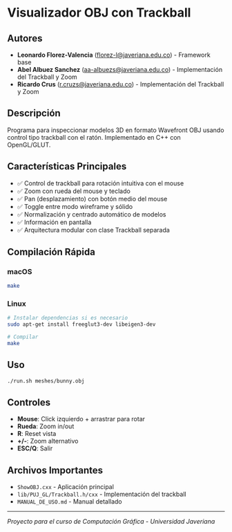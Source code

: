 # Visualizador OBJ con Trackball

## Autores
- **Leonardo Florez-Valencia** (florez-l@javeriana.edu.co) - Framework base
- **Abel Albuez Sanchez** (aa-albuezs@javeriana.edu.co) - Implementación del Trackball y Zoom
- **Ricardo Crus** (r.cruzs@javeriana.edu.co) - Implementación del Trackball y Zoom

## Descripción
Programa para inspeccionar modelos 3D en formato Wavefront OBJ usando control tipo trackball con el ratón. Implementado en C++ con OpenGL/GLUT.

## Características Principales
- ✅ Control de trackball para rotación intuitiva con el mouse
- ✅ Zoom con rueda del mouse y teclado
- ✅ Pan (desplazamiento) con botón medio del mouse
- ✅ Toggle entre modo wireframe y sólido
- ✅ Normalización y centrado automático de modelos
- ✅ Información en pantalla
- ✅ Arquitectura modular con clase Trackball separada

## Compilación Rápida

### macOS
```bash
make
```

### Linux
```bash
# Instalar dependencias si es necesario
sudo apt-get install freeglut3-dev libeigen3-dev

# Compilar
make
```

## Uso
```bash
./run.sh meshes/bunny.obj
```

## Controles
- **Mouse**: Click izquierdo + arrastrar para rotar
- **Rueda**: Zoom in/out
- **R**: Reset vista
- **+/-**: Zoom alternativo
- **ESC/Q**: Salir

## Archivos Importantes
- `ShowOBJ.cxx` - Aplicación principal
- `lib/PUJ_GL/Trackball.h/cxx` - Implementación del trackball
- `MANUAL_DE_USO.md` - Manual detallado

---
*Proyecto para el curso de Computación Gráfica - Universidad Javeriana*